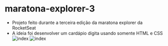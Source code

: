 # maratona-explorer-3
* Projeto feito durante a terceira edição da maratona explorer da RocketSeat
* A ideia foi desenvolver um cardápio digita usando somente HTML e CSS
![index](https://user-images.githubusercontent.com/102264203/183929963-5dbba522-50f7-471b-b85e-0bd1c868d807.png)
![index](https://user-images.githubusercontent.com/102264203/183930199-a8c05f2f-f77d-4e44-8fc4-d4d05ea33929.png)
